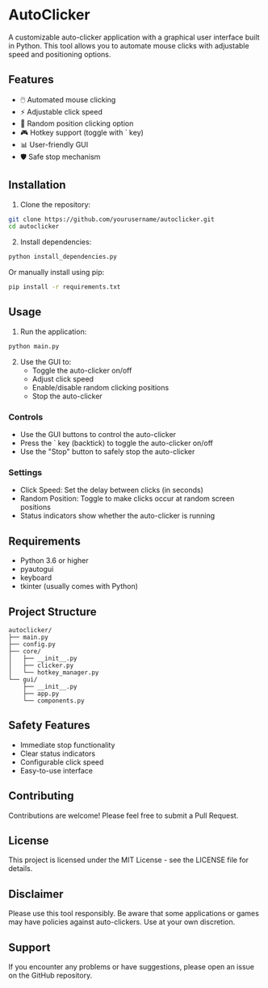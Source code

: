 # AutoClicker

A customizable auto-clicker application with a graphical user interface built in Python. This tool allows you to automate mouse clicks with adjustable speed and positioning options.

## Features

- 🖱️ Automated mouse clicking
- ⚡ Adjustable click speed
- 🎯 Random position clicking option
- 🎮 Hotkey support (toggle with ` key)
- 📊 User-friendly GUI
- 🛡️ Safe stop mechanism

## Installation

1. Clone the repository:
```bash
git clone https://github.com/yourusername/autoclicker.git
cd autoclicker
```

2. Install dependencies:
```bash
python install_dependencies.py
```

Or manually install using pip:
```bash
pip install -r requirements.txt
```

## Usage

1. Run the application:
```bash
python main.py
```

2. Use the GUI to:
   - Toggle the auto-clicker on/off
   - Adjust click speed
   - Enable/disable random clicking positions
   - Stop the auto-clicker

### Controls
- Use the GUI buttons to control the auto-clicker
- Press the ` key (backtick) to toggle the auto-clicker on/off
- Use the "Stop" button to safely stop the auto-clicker

### Settings
- Click Speed: Set the delay between clicks (in seconds)
- Random Position: Toggle to make clicks occur at random screen positions
- Status indicators show whether the auto-clicker is running

## Requirements
- Python 3.6 or higher
- pyautogui
- keyboard
- tkinter (usually comes with Python)

## Project Structure
```
autoclicker/
├── main.py
├── config.py
├── core/
│   ├── __init__.py
│   ├── clicker.py
│   └── hotkey_manager.py
└── gui/
    ├── __init__.py
    ├── app.py
    └── components.py
```

## Safety Features
- Immediate stop functionality
- Clear status indicators
- Configurable click speed
- Easy-to-use interface

## Contributing
Contributions are welcome! Please feel free to submit a Pull Request.

## License
This project is licensed under the MIT License - see the LICENSE file for details.

## Disclaimer
Please use this tool responsibly. Be aware that some applications or games may have policies against auto-clickers. Use at your own discretion.

## Support
If you encounter any problems or have suggestions, please open an issue on the GitHub repository.
